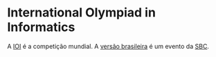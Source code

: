 International Olympiad in Informatics
=====================================

A [IOI](http://www.ioinformatics.org/index.shtml) é a competição mundial. A [versão brasileira](http://olimpiada.ic.unicamp.br/) é um evento da [SBC](http://sbc.org.br/).

